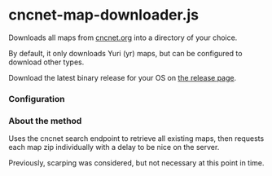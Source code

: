# cncnet-map-downloader.js
Downloads all maps from [cncnet.org](https://cncnet.org) into a directory of your choice.

By default, it only downloads Yuri (yr) maps, but can be configured to download other types.

Download the latest binary release for your OS on [the release page](https://github.com/DHI/html-import-updater/releases).



### Configuration

### About the method
Uses the cncnet search endpoint to retrieve all existing maps, then requests each map zip individually with a delay to be nice on the server.

Previously, scarping was considered, but not necessary at this point in time.
